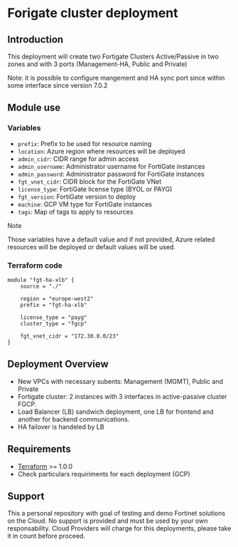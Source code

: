 # Forigate cluster deployment
## Introduction

This deployment will create two Fortigate Clusters Active/Passive in two zones and with 3 ports (Management-HA, Public and Private)

Note: it is possible to configure mangement and HA sync port since within some interface since version 7.0.2

## Module use

### Variables

- `prefix`: Prefix to be used for resource naming
- `location`: Azure region where resources will be deployed
- `admin_cidr`: CIDR range for admin access
- `admin_username`: Administrator username for FortiGate instances
- `admin_password`: Administrator password for FortiGate instances
- `fgt_vnet_cidr`: CIDR block for the FortiGate VNet
- `license_type`: FortiGate license type (BYOL or PAYG)
- `fgt_version`: FortiGate version to deploy
- `machine`: GCP VM type for FortiGate instances
- `tags`: Map of tags to apply to resources

> [!NOTE]
> Those variables have a default value and if not provided, Azure related resources will be deployed or default values will be used. 

### Terraform code

```hcl
module "fgt-ha-xlb" {
    source = "./"

    region = "europe-west2"
    prefix = "fgt-ha-xlb"

    license_type = "payg"
    cluster_type = "fgcp"

    fgt_vnet_cidr = "172.30.0.0/23"
}
```

## Deployment Overview

- New VPCs with necessary subents: Management (MGMT), Public and Private
- Fortigate cluster: 2 instances with 3 interfaces in active-passive cluster FGCP.
- Load Balancer (LB) sandwich deployment, one LB for frontend and another for backend communications.
- HA failover is handeled by LB

## Requirements
* [Terraform](https://learn.hashicorp.com/terraform/getting-started/install.html) >= 1.0.0
* Check particulars requiriments for each deployment (GCP) 

## Support
This a personal repository with goal of testing and demo Fortinet solutions on the Cloud. No support is provided and must be used by your own responsability. Cloud Providers will charge for this deployments, please take it in count before proceed.

